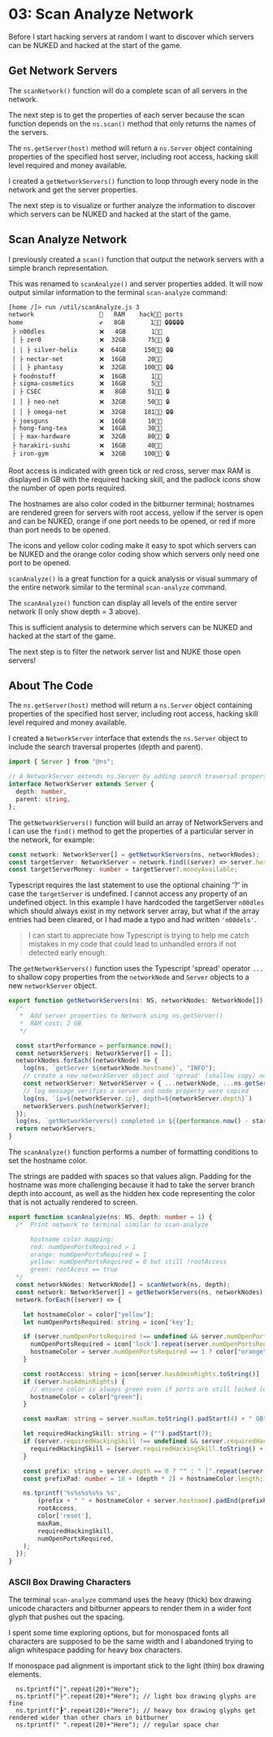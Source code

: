 # 03: Scan Analyze Network

Before I start hacking servers at random I want to discover which servers can be NUKED and hacked at the start of the game.

## Get Network Servers

The `scanNetwork()` function will do a complete scan of all servers in the network.

The next step is to get the properties of each server because the scan function depends on the `ns.scan()` method that only returns the names of the servers.

The `ns.getServer(host)` method will return a `ns.Server` object containing properties of the specified host server, including root access, hacking skill level required and money available.

I created a `getNetworkServers()` function to loop through every node in the network and get the server properties.

The next step is to visualize or further analyze the information to discover which servers can be NUKED and hacked at the start of the game.

## Scan Analyze Network

I previously created a `scan()` function that output the network servers with a simple branch representation. 

This was renamed to `scanAnalyze()` and server properties added. It will now output similar information to the terminal `scan-analyze` command:

```
[home /]> run /util/scanAnalyze.js 3
network                  🔑   RAM    hack👨‍💻 ports      
home                     ✔️   8GB       1👨‍💻 🔒🔒🔒🔒🔒 
 ├ n00dles               ❌   4GB       1👨‍💻            
 │ ├ zer0                ❌  32GB      75👨‍💻 🔒      
 │ │ ├ silver-helix      ❌  64GB     150👨‍💻 🔒🔒 
 │ ├ nectar-net          ❌  16GB      20👨‍💻            
 │ │ ├ phantasy          ❌  32GB     100👨‍💻 🔒🔒 
 ├ foodnstuff            ❌  16GB       1👨‍💻            
 ├ sigma-cosmetics       ❌  16GB       5👨‍💻            
 │ ├ CSEC                ❌   8GB      51👨‍💻 🔒      
 │ │ ├ neo-net           ❌  32GB      50👨‍💻 🔒      
 │ │ ├ omega-net         ❌  32GB     181👨‍💻 🔒🔒 
 ├ joesguns              ❌  16GB      10👨‍💻            
 ├ hong-fang-tea         ❌  16GB      30👨‍💻            
 │ ├ max-hardware        ❌  32GB      80👨‍💻 🔒      
 ├ harakiri-sushi        ❌  16GB      40👨‍💻            
 ├ iron-gym              ❌  32GB     100👨‍💻 🔒      
 ```

Root access is indicated with green tick or red cross, server max RAM is displayed in GB with the required hacking skill, and the padlock icons show the number of open ports required.

The hostnames are also color coded in the bitburner terminal; hostnames are rendered green for servers with root access, yellow if the server is open and can be NUKED, orange if one port needs to be opened, or red if more than port needs to be opened.

The icons and yellow color coding make it easy to spot which servers can be NUKED and the orange color coding show which servers only need one port to be opened.

`scanAnalyze()` is a great function for a quick analysis or visual summary of the entire network similar to the  terminal `scan-analyze` command.

The `scanAnalyze()` function can display all levels of the entire server network (I only show depth = 3 above).

This is sufficient analysis to determine which servers can be NUKED and hacked at the start of the game.

The next step is to filter the network server list and NUKE those open servers!

## About The Code

The `ns.getServer(host)` method will return a `ns.Server` object containing properties of the specified host server, including root access, hacking skill level required and money available.

I created a `NetworkServer` interface that extends the `ns.Server` object to include the search traversal propertes (depth and parent). 

``` typescript
import { Server } from "@ns";

// A NetworkServer extends ns.Server by adding search traversal properties
interface NetworkServer extends Server {
  depth: number,
  parent: string,
};
```

The `getNetworkServers()` function will build an array of NetworkServers and I can use the `find()` method to get the properties of a particular server in the network, for example:

``` typescript
const network: NetworkServer[] = getNetworkServers(ns, networkNodes);
const targetServer: NetworkServer = network.find((server) => server.hostname === 'n00dles');
const targetServerMoney: number = targetServer?.moneyAvailable;
```

Typescript requires the last statement to use the optional chaining '?' in case the `targetServer` is undefined. I cannot access any property of an undefined object. In this example I have hardcoded the targetServer `n00dles` which should always exist in my network server array, but what if the array entries had been cleared, or I had made a typo and had written `'n00dels'`. 

> I can start to appreciate how Typescript is trying to help me catch mistakes in my code that could lead to unhandled errors if not detected early enough.

The `getNetworkServers()` function uses the Typescript 'spread' operator `...` to shallow copy properties from the `networkNode` and `Server` objects to a new `networkServer` object.

``` typescript
export function getNetworkServers(ns: NS, networkNodes: NetworkNode[]): NetworkServer[] {
  /*
   *  Add server properties to Network using ns.getServer()
   *  RAM cost: 2 GB
   */

  const startPerformance = performance.now();
  const networkServers: NetworkServer[] = [];
  networkNodes.forEach((networkNode) => {
    log(ns, `getServer ${networkNode.hostname}`, "INFO"); 
    // create a new networkServer object and 'spread' (shallow copy) node and server properties
    const networkServer: NetworkServer = { ...networkNode, ...ns.getServer(networkNode.hostname)};
    // log message verifies a server and node property were copied
    log(ns, `ip=${networkServer.ip}, depth=${networkServer.depth}`)
    networkServers.push(networkServer);
  });
  log(ns, `getNetworkServers() completed in ${(performance.now() - startPerformance).toFixed(2)} milliseconds`, "SUCCESS");    
  return networkServers;
}

```

The `scanAnalyze()` function performs a number of formatting conditions to set the hostname color. 

The strings are padded with spaces so that values align. Padding for the hostname was more challenging because it had to take the server branch depth into account, as well as the hidden hex code representing the color that is not actually rendered to screen.
 
``` typescript
export function scanAnalyze(ns: NS, depth: number = 1) {
  /*  Print network to terminal similar to scan-analyze

      hostname color mapping:
      red: numOpenPortsRequired > 1
      orange: numOpenPortsRequired = 1
      yellow: numOpenPortsRequired = 0 but still !rootAccess 
      green: rootAcess == true
  */  
  const networkNodes: NetworkNode[] = scanNetwork(ns, depth);
  const network: NetworkServer[] = getNetworkServers(ns, networkNodes);
  network.forEach((server) => {

    let hostnameColor = color["yellow"]; 
    let numOpenPortsRequired: string = icon['key'];

    if (server.numOpenPortsRequired !== undefined && server.numOpenPortsRequired > 0) {
      numOpenPortsRequired = icon['lock'].repeat(server.numOpenPortsRequired);
      hostnameColor = server.numOpenPortsRequired == 1 ? color["orange"] : color["red"];
    } 

    const rootAccess: string = icon[server.hasAdminRights.toString()] ;
    if (server.hasAdminRights) {
      // ensure color is always green even if ports are still locked (eg home)
      hostnameColor = color["green"];
    } 

    const maxRam: string = server.maxRam.toString().padStart(4) + " GB";

    let requiredHackingSkill: string = ("").padStart(7);
    if (server.requiredHackingSkill !== undefined && server.requiredHackingSkill > 1) {
      requiredHackingSkill = (server.requiredHackingSkill.toString() + icon['techno']).padStart(10);
    } 

    const prefix: string = server.depth == 0 ? "" : " │".repeat(server.depth-1) + " ├";
    const prefixPad: number = 18 + (depth * 2) + hostnameColor.length;   

    ns.tprintf('%s%s%s%s%s %s',
        (prefix + " " + hostnameColor + server.hostname).padEnd(prefixPad),
        rootAccess,
        color['reset'],
        maxRam,
        requiredHackingSkill,
        numOpenPortsRequired,
    );
  });
}
```

### ASCII Box Drawing Characters

The terminal `scan-analyze` command uses the heavy (thick) box drawing unicode characters and bitburner appears to render them in a wider font glyph that pushes out the spacing.

I spent some time exploring options, but for monospaced fonts all characters are supposed to be the same width and I abandoned trying to align whitespace padding for heavy box characters.

If monospace pad alignment is important stick to the light (thin) box drawing elements. 

```
  ns.tprintf("│".repeat(20)+"Here");
  ns.tprintf("├".repeat(20)+"Here"); // light box drawing glyphs are fine
  ns.tprintf("┣".repeat(20)+"Here"); // heavy box drawing glyphs get rendered wider than other chars in bitburner
  ns.tprintf(" ".repeat(20)+"Here"); // regular space char
```